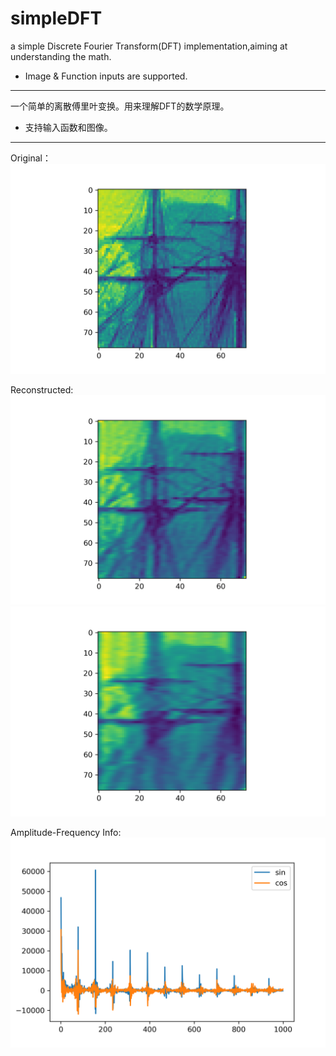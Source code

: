 # simpleDFT

a simple Discrete Fourier Transform(DFT) implementation,aiming at understanding the math.


* Image & Function inputs are supported.

---

一个简单的离散傅里叶变换。用来理解DFT的数学原理。

* 支持输入函数和图像。

---

Original：
![1](ori.png)

Reconstructed:
![1](recover-cut1200.png)
![1](recover-cut700.png)

Amplitude-Frequency Info:
![1](try3%201~1000频谱图.png)

